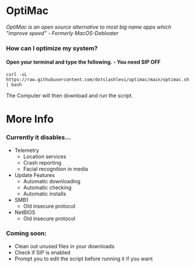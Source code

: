# OptiMac
*OptiMac is an open source alternative to most big name apps which "improve speed" - Formerly MacOS-Debloater*

### How can I optimize my system?

#### Open your terminal and type the following. - You need SIP OFF
```
curl -sL https://raw.githubusercontent.com/dotslashlevi/optimac/main/optimac.sh | bash
```
The Computer will then download and run the script.

# More Info

### Currently it disables...
- Telemetry
  - Location services
  - Crash reporting
  - Facial recognition in media
- Update Features
  - Automatic downloading
  - Automatic checking
  - Automatic installs
- SMB1
  - Old insecure protocol
- NetBIOS
  - Old insecure protocol

### Coming soon:
  - Clean out unused files in your downloads
  - Check if SIP is enabled
  - Prompt you to edit the script before running it if you want
